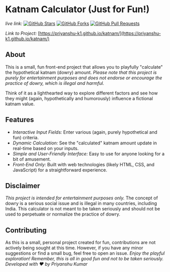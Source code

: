 # Katnam Calculator (Just for Fun!)
*live link:* [](https://github.com/priyanshu-k1/katnam)
[![GitHub Stars](https://img.shields.io/github/stars/priyanshu-k1/katnam?style=social)](https://github.com/priyanshu-k1/katnam)
[![GitHub Forks](https://img.shields.io/github/forks/priyanshu-k1/katnam?style=social)](https://github.com/priyanshu-k1/katnam)
[![GitHub Pull Requests](https://img.shields.io/github/pulls/priyanshu-k1/katnam)](https://github.com/priyanshu-k1/katnam/pulls)

*Link to Project:* [https://priyanshu-k1.github.io/katnam/](https://priyanshu-k1.github.io/katnam/)

## About

This is a small, fun front-end project that allows you to playfully "calculate" the hypothetical katnam (dowry) amount. *Please note that this project is purely for entertainment purposes and does not endorse or encourage the practice of dowry, which is illegal and harmful.*

Think of it as a lighthearted way to explore different factors and see how they might (again, hypothetically and humorously) influence a fictional katnam value.

## Features

* *Interactive Input Fields:* Enter various (again, purely hypothetical and fun) criteria.
* *Dynamic Calculation:* See the "calculated" katnam amount update in real-time based on your inputs.
* *Simple and User-Friendly Interface:* Easy to use for anyone looking for a bit of amusement.
* *Front-End Only:* Built with web technologies (likely HTML, CSS, and JavaScript) for a straightforward experience.
## Disclaimer

*This project is intended for entertainment purposes only.* The concept of dowry is a serious social issue and is illegal in many countries, including India. This calculator is not meant to be taken seriously and should not be used to perpetuate or normalize the practice of dowry.

## Contributing

As this is a small, personal project created for fun, contributions are not actively being sought at this time. However, if you have any minor suggestions or find a small bug, feel free to open an issue.
*Enjoy the playful exploration! Remember, this is all in good fun and not to be taken seriously.*
*Developed with ❤️ by Priyanshu Kumar*
